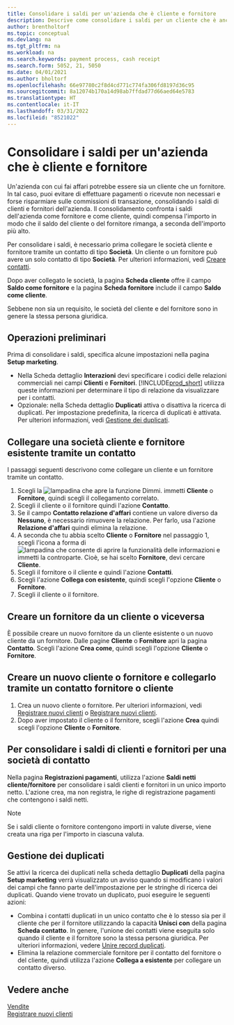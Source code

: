 ```yaml
---
title: Consolidare i saldi per un'azienda che è cliente e fornitore
description: Descrive come consolidare i saldi per un cliente che è anche un fornitore.
author: brentholtorf
ms.topic: conceptual
ms.devlang: na
ms.tgt_pltfrm: na
ms.workload: na
ms.search.keywords: payment process, cash receipt
ms.search.form: 5052, 21, 5050
ms.date: 04/01/2021
ms.author: bholtorf
ms.openlocfilehash: 66e97780c2f8d4cd771c774fa306fd8197d36c95
ms.sourcegitcommit: 8a12074b170a14d98ab7ffdad77d66aed64e5783
ms.translationtype: HT
ms.contentlocale: it-IT
ms.lasthandoff: 03/31/2022
ms.locfileid: "8521022"
---
```

# <a name="consolidate-balances-for-a-company-that-is-a-customer-and-a-vendor"></a>Consolidare i saldi per un'azienda che è cliente e fornitore
Un'azienda con cui fai affari potrebbe essere sia un cliente che un fornitore. In tal caso, puoi evitare di effettuare pagamenti o ricevute non necessari e forse risparmiare sulle commissioni di transazione, consolidando i saldi di clienti e fornitori dell'azienda. Il consolidamento confronta i saldi dell'azienda come fornitore e come cliente, quindi compensa l'importo in modo che il saldo del cliente o del fornitore rimanga, a seconda dell'importo più alto. 

Per consolidare i saldi, è necessario prima collegare le società cliente e fornitore tramite un contatto di tipo **Società**. Un cliente o un fornitore può avere un solo contatto di tipo **Società**. Per ulteriori informazioni, vedi [Creare contatti](marketing-create-contact-companies.md).

Dopo aver collegato le società, la pagina **Scheda cliente** offre il campo **Saldo come fornitore** e la pagina **Scheda fornitore** include il campo **Saldo come cliente**.

Sebbene non sia un requisito, le società del cliente e del fornitore sono in genere la stessa persona giuridica. 

## <a name="before-you-start"></a>Operazioni preliminari
Prima di consolidare i saldi, specifica alcune impostazioni nella pagina **Setup marketing**. 

* Nella Scheda dettaglio **Interazioni** devi specificare i codici delle relazioni commerciali nei campi **Clienti** e **Fornitori**. [!INCLUDE[prod_short](includes/prod_short.md)] utilizza queste informazioni per determinare il tipo di relazione da visualizzare per i contatti. 
* Opzionale: nella Scheda dettaglio **Duplicati** attiva o disattiva la ricerca di duplicati. Per impostazione predefinita, la ricerca di duplicati è attivata. Per ulteriori informazioni, vedi [Gestione dei duplicati](#handling-duplicates). 

## <a name="link-an-existing-customer-and-vendor-company-thorough-a-contact"></a>Collegare una società cliente e fornitore esistente tramite un contatto
I passaggi seguenti descrivono come collegare un cliente e un fornitore tramite un contatto.

1. Scegli la ![lampadina che apre la funzione Dimmi.](media/ui-search/search_small.png "Dimmi cosa vuoi fare") immetti **Cliente** o **Fornitore**, quindi scegli il collegamento correlato.
2. Scegli il cliente o il fornitore quindi l'azione **Contatto**.
3. Se il campo **Contatto relazione d'affari** contiene un valore diverso da **Nessuno**, è necessario rimuovere la relazione. Per farlo, usa l'azione **Relazione d'affari** quindi elimina la relazione. 
4. A seconda che tu abbia scelto **Cliente** o **Fornitore** nel passaggio 1, scegli l'icona a forma di ![lampadina che consente di aprire la funzionalità delle informazioni](media/ui-search/search_small.png "Dimmi cosa vuoi fare") e immetti la controparte. Cioè, se hai scelto **Fornitore**, devi cercare **Cliente**.
5. Scegli il fornitore o il cliente e quindi l'azione **Contatti**.
6. Scegli l'azione **Collega con esistente**, quindi scegli l'opzione **Cliente** o **Fornitore**.
7. Scegli il cliente o il fornitore.

## <a name="create-a-vendor-from-a-customer-or-vice-versa"></a>Creare un fornitore da un cliente o viceversa
È possibile creare un nuovo fornitore da un cliente esistente o un nuovo cliente da un fornitore. Dalle pagine **Cliente** o **Fornitore** apri la pagina **Contatto**. Scegli l'azione **Crea come**, quindi scegli l'opzione **Cliente** o **Fornitore**. 

## <a name="create-a-new-customer-or-vendor-and-link-them-through-a-vendor-or-customer-contact"></a>Creare un nuovo cliente o fornitore e collegarlo tramite un contatto fornitore o cliente
1. Crea un nuovo cliente o fornitore. Per ulteriori informazioni, vedi [Registrare nuovi clienti](sales-how-register-new-customers.md) o [Registrare nuovi clienti](sales-how-register-new-customers.md).
2. Dopo aver impostato il cliente o il fornitore, scegli l'azione **Crea** quindi scegli l'opzione **Cliente** o **Fornitore**. 

## <a name="to-consolidate-the-customer-and-vendor-balances-for-a-contact-company"></a>Per consolidare i saldi di clienti e fornitori per una società di contatto
Nella pagina **Registrazioni pagamenti**, utilizza l'azione **Saldi netti cliente/fornitore** per consolidare i saldi clienti e fornitori in un unico importo netto. L'azione crea, ma non registra, le righe di registrazione pagamenti che contengono i saldi netti.

> [!NOTE]
> Se i saldi cliente o fornitore contengono importi in valute diverse, viene creata una riga per l'importo in ciascuna valuta.

## <a name="handling-duplicates"></a>Gestione dei duplicati
Se attivi la ricerca dei duplicati nella scheda dettaglio **Duplicati** della pagina **Setup marketing** verrà visualizzato un avviso quando si modificano i valori dei campi che fanno parte dell'impostazione per le stringhe di ricerca dei duplicati. Quando viene trovato un duplicato, puoi eseguire le seguenti azioni:

* Combina i contatti duplicati in un unico contatto che è lo stesso sia per il cliente che per il fornitore utilizzando la capacità **Unisci con** della pagina **Scheda contatto**. In genere, l'unione dei contatti viene eseguita solo quando il cliente e il fornitore sono la stessa persona giuridica. Per ulteriori informazioni, vedere [Unire record duplicati](sales-how-merge-duplicate-records.md). 
* Elimina la relazione commerciale fornitore per il contatto del fornitore o del cliente, quindi utilizza l'azione **Collega a esistente** per collegare un contatto diverso.    

## <a name="see-also"></a>Vedere anche
[Vendite](sales-manage-sales.md)  
[Registrare nuovi clienti](sales-how-register-new-customers.md)  
